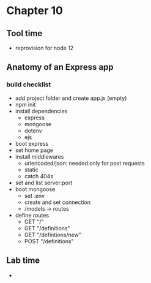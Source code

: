 # Chapter 10
## Tool time
- reprovision for node 12

## Anatomy of an Express app
### build checklist
- add project folder and create app.js (empty)
- npm init
- install dependencies
  - express
  - mongoose
  - dotenv
  - ejs
- boot express
- set home page
- install middlewares
  - urlencoded/json: needed only for post requests
  - static
  - catch 404s
- set and list server:port
- boot mongoose
  - set .env
  - create and set connection
  - /models -> routes
- define routes
  - GET "/"
  - GET "/definitions"
  - GET "/defintions/new"
  - POST "/definitions"

## Lab time
- 
